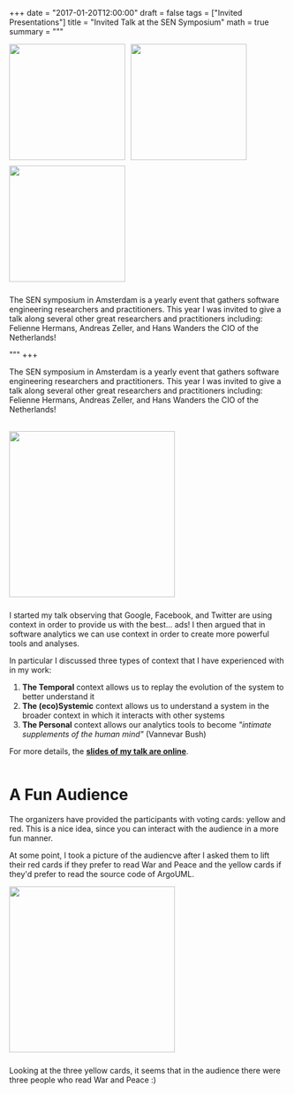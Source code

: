 +++
date = "2017-01-20T12:00:00"
draft = false
tags = ["Invited Presentations"]
title = "Invited Talk at the SEN Symposium"
math = true
summary = """


<img src=/img/audience-voting.jpg style="box-shadow:none; float: left; width:210px; padding: 10px; padding-top:0px; margin-top: 0px; margin-left: 0px; padding-left: 0px; margin-bottom: 0px; border-width: 0px;" />
<!-- <img src=/img/war-and-peace-presenting.jpg style="box-shadow:none; float: left; width:210px; padding: 10px; padding-top:0px; margin-top: 0px; margin-left: 0px; padding-left: 0px; margin-bottom: 0px; border-width: 0px;" />
 -->
 <img src=/img/talking-at-sensym.jpg style="box-shadow:none; float: left; width:210px; padding: 10px; padding-top:0px; margin-top: 0px; margin-left: 0px; padding-left: 0px; margin-bottom: 0px; border-width: 0px;" />
<img src=/img/context-presentation-slide.jpg style="box-shadow:none; float: left; width:210px; padding: 10px; padding-top:0px; margin-top: 0px; margin-left: 0px; padding-left: 0px; margin-bottom: 0px; border-width: 1px;" />

<div  style="clear:both;"></div>

The SEN symposium in Amsterdam is a yearly event that gathers software engineering researchers and practitioners. This year I was invited to give a talk along several other great researchers and practitioners including: Felienne Hermans, Andreas Zeller, and Hans Wanders the CIO of the Netherlands! 


"""
+++

The SEN symposium in Amsterdam is a yearly event that gathers software engineering researchers and practitioners. This year I was invited to give a talk along several other great researchers and practitioners including: Felienne Hermans, Andreas Zeller, and Hans Wanders the CIO of the Netherlands! 

<br/>

<img src=/img/context-slide.png style="box-shadow:none;  width:300px; padding: 10px; padding-top:0px; margin-top: 0px; margin-left: auto; margin-right: auto; padding-left: 0px; margin-bottom: 0px; border-width: 1;" />



I started my talk observing that Google, Facebook, and Twitter 
are using context in order to provide us with the best... ads! 
I then argued that in software analytics we can use context in 
order to create more powerful tools and analyses. 



In particular I discussed three types of context that I have experienced
with in my work:


1. **The Temporal** context allows us to replay the evolution 
of the system to better understand it 
1. **The (eco)Systemic** context allows us to understand a system in the
broader context in which it interacts with other systems
1. **The Personal** context allows our analytics tools to become *"intimate 
supplements of the human mind"* (Vannevar Bush)



For more details, the [**slides of my talk are online**](/pdf/SEN-Symposium--TalkSlides.pdf).


<div  style="clear:both;"></div>

# A Fun Audience
The organizers have provided the participants with voting cards: yellow and 
red. This is a nice idea, since you can interact with the audience in a more
fun manner. 


At some point, I took a picture of the audiencve after I asked them to lift their red cards if they 
prefer to read War and Peace and the yellow cards if they'd prefer to read
the source code of ArgoUML. 


<img src=/img/audience-voting.jpg style="box-shadow:none; height:300px; padding: 10px; padding-top:0px; margin-top: 0px; margin-left: auto; margin-right: auto; padding-left: 0px; margin-bottom: 0px; border-width: 1px;" />


Looking at the three yellow cards, it seems
that in the audience there were three people who read War and Peace :)


 <div  style="clear:both;"></div>
